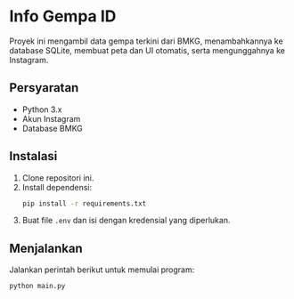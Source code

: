 # Info Gempa ID
Proyek ini mengambil data gempa terkini dari BMKG, menambahkannya ke database SQLite, membuat peta dan UI otomatis, serta mengunggahnya ke Instagram.

## Persyaratan
- Python 3.x
- Akun Instagram
- Database BMKG

## Instalasi
1. Clone repositori ini.
2. Install dependensi:
   ```bash
   pip install -r requirements.txt
   ```
3. Buat file `.env` dan isi dengan kredensial yang diperlukan.

## Menjalankan
Jalankan perintah berikut untuk memulai program:
```bash
python main.py
